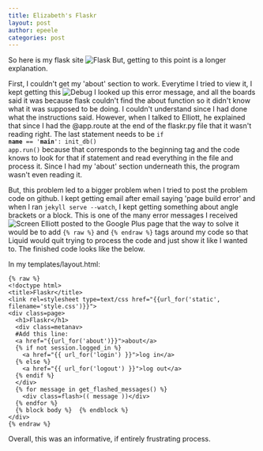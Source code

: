 ```yaml
---
title: Elizabeth's Flaskr
layout: post
author: epeele
categories: post
---
```


So here is my flask site ![Flask](http://www.unc.edu/~epeele/file/flask_shot.png)  But, getting to this point is a longer explanation.

First, I couldn't get my 'about' section to work.  Everytime I tried to view it, I kept getting this ![Debug](http://www.unc.edu/~epeele/file/pic.png)  I looked up this error message, and all the boards said it was because flask couldn't find the about function so it didn't know what it was supposed to be doing.  I couldn't understand since I had done what the instructions said.  However, when I talked to Elliott, he explained that since I had the @app.route at the end of the flaskr.py file that it wasn't reading right.  The last statement needs to be <code>if __name__ == '__main__':  init_db()  app.run()</code> because that corresponds to the beginning tag and the code knows to look for that if statement and read everything in the file and process it.  Since I had my 'about' section underneath this, the program wasn't even reading it.

But, this problem led to a bigger problem when I tried to post the problem code on github.  I kept getting email after email saying 'page build error' and when I ran <code>jekyll serve --watch</code>, I kept getting something about angle brackets or a block.  This is one of the many error messages I received ![Screen](http://www.unc.edu/~epeele/file/screenpage.png)  Elliott posted to the Google Plus page that the way to solve it would be to add  <code>{% raw %}</code> and <code>{% endraw %}</code> tags around my code so that Liquid would quit trying to process the code and just show it like I wanted to.  The finished code looks like the below.

In my templates/layout.html:

```
{% raw %}
<!doctype html>
<title>Flaskr</title>
<link rel=stylesheet type=text/css href="{{url_for('static', filename='style.css')}}">
<div class=page>
  <h1>Flaskr</h1>
  <div class=metanav>
  #Add this line:
  <a href="{{url_for('about')}}">about</a>
  {% if not session.logged_in %}
    <a href="{{ url_for('login') }}">log in</a>
  {% else %}
    <a href="{{ url_for('logout') }}">log out</a>
  {% endif %}
  </div>
  {% for message in get_flashed_messages() %}
    <div class=flash>(( message ))</div>
  {% endfor %}
  {% block body %}  {% endblock %}
</div>
{% endraw %}
```

Overall, this was an informative, if entirely frustrating process.
